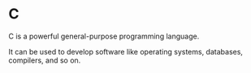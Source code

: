 # C

C is a powerful general-purpose programming language. 

It can be used to develop software like operating systems, databases, compilers, and so on.